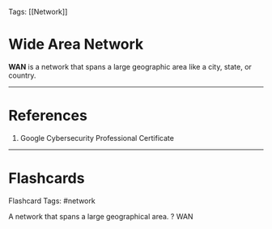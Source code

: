 Tags: [[Network]]
# Wide Area Network

**WAN** is a network that spans a large geographic area like a city, state, or country.

---
# References

1. Google Cybersecurity Professional Certificate

---
# Flashcards

Flashcard Tags: #network 

A network that spans a large geographical area.
?
WAN
<!--SR:!2024-05-06,2,250-->